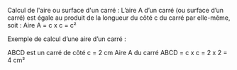 Calcul de l'aire ou surface d'un carré :
L’aire A d’un carré (ou surface d’un carré) est égale au produit de la longueur du côté c du carré par elle-même, soit : Aire A = c x c = c²

Exemple de calcul d’une aire d’un carré :

ABCD est un carré de côté c = 2 cm
Aire A du carré ABCD = c x c = 2 x 2 = 4 cm²